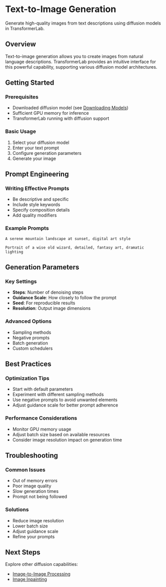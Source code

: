 # Text-to-Image Generation

Generate high-quality images from text descriptions using diffusion models in TransformerLab.

## Overview

Text-to-image generation allows you to create images from natural language descriptions. TransformerLab provides an intuitive interface for this powerful capability, supporting various diffusion model architectures.

## Getting Started

### Prerequisites

- Downloaded diffusion model (see [Downloading Models](./downloading-models.md))
- Sufficient GPU memory for inference
- TransformerLab running with diffusion support

### Basic Usage

1. Select your diffusion model
2. Enter your text prompt
3. Configure generation parameters
4. Generate your image

## Prompt Engineering

### Writing Effective Prompts

- Be descriptive and specific
- Include style keywords
- Specify composition details
- Add quality modifiers

### Example Prompts

```
A serene mountain landscape at sunset, digital art style
```

```
Portrait of a wise old wizard, detailed, fantasy art, dramatic lighting
```

## Generation Parameters

### Key Settings

- **Steps**: Number of denoising steps
- **Guidance Scale**: How closely to follow the prompt
- **Seed**: For reproducible results
- **Resolution**: Output image dimensions

### Advanced Options

- Sampling methods
- Negative prompts
- Batch generation
- Custom schedulers

## Best Practices

### Optimization Tips

- Start with default parameters
- Experiment with different sampling methods
- Use negative prompts to avoid unwanted elements
- Adjust guidance scale for better prompt adherence

### Performance Considerations

- Monitor GPU memory usage
- Adjust batch size based on available resources
- Consider image resolution impact on generation time

## Troubleshooting

### Common Issues

- Out of memory errors
- Poor image quality
- Slow generation times
- Prompt not being followed

### Solutions

- Reduce image resolution
- Lower batch size
- Adjust guidance scale
- Refine your prompts

## Next Steps

Explore other diffusion capabilities:
- [Image-to-Image Processing](./image-to-image.md)
- [Image Inpainting](./inpainting.md)
